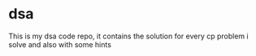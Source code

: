 # dsa
This is my dsa code repo, it contains the solution for every cp problem i solve and also with some hints 
